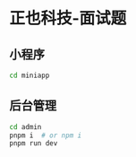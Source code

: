 # 正也科技-面试题

## 小程序
```bash
cd miniapp
```
## 后台管理
```bash
cd admin
pnpm i  # or npm i
pnpm run dev
```